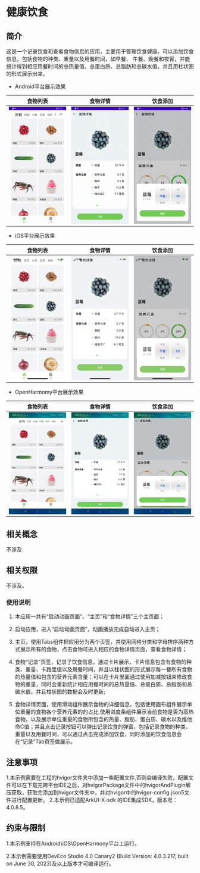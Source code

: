 # 健康饮食
## 简介
这是一个记录饮食和查看食物信息的应用，主要用于管理饮食健康。可以添加饮食信息，包括食物的种类、重量以及用餐时间，如早餐、 午餐、晚餐和夜宵，并能统计得到相应用餐时间的总热量值、总蛋白质、总脂肪和总碳水值，并且用柱状图的形式展示出来。

* Android平台展示效果

|食物列表              |食物详情             |饮食添加              |
|---------------------|--------------------|---------------------|
|![](screenshots/device/android_home.jpg)|![](screenshots/device/android_detail.jpg)|![](screenshots/device/android_addFoodImg.jpg)|

* iOS平台展示效果

|食物列表              |食物详情             |饮食添加              |
|---------------------|--------------------|---------------------|
|![](screenshots/device/ios_home.jpg)|![](screenshots/device/ios_detail.jpg)|![](screenshots/device/ios_addFoodImg.jpg)|

* OpenHarmomy平台展示效果

|食物列表              |食物详情             |饮食添加              |
|---------------------|--------------------|---------------------|
|![](screenshots/device/oh_home.png)|![](screenshots/device/oh_detail.png)|![](screenshots/device/oh_addFoodImg.png)|

## 相关概念

不涉及

## 相关权限

不涉及。

### 使用说明

1. 本应用一共有“启动动画页面”、“主页”和“食物详情”三个主页面；

2. 启动应用，进入“启动动画页面”，动画播放完成自动进入主页；

3. 主页，使用Tabs组件把应用分为两个页签，并使用网格分类和字母排序两种方式展示所有的食物，点击食物可进入相应的食物详情页面，查看食物详情；

4. 食物“记录”页签，记录了饮食信息，通过卡片展示，卡片信息包含有食物的种类、重量、卡路里值以及用餐时间，并且以柱状图的形式展示每一餐所有食物的热量值和包含的营养元素含量；可以在卡片里面通过使用加减按钮来修改食物的重量，同时会重新统计相应用餐时间的总热量值、总蛋白质、总脂肪和总碳水值，并且柱状图的数据会及时更新;

5. 食物详情页面，使用滑动组件展示食物的详细信息，包括使用画布组件展示单位重量的食物各个营养元素的的占比,使用进度条组件展示当前食物是否为高热食物，以及展示单位重量的食物所包含的热量、脂肪、蛋白质、碳水以及维他命C值；并且点击记录按钮可以弹出记录饮食的弹窗，包括记录食物的种类、重量以及用餐时间，可以通过点击完成添加饮食，同时添加的饮食信息会在“记录”Tab页签做展示。

## 注意事项

1.本示例需要在工程的hvigor文件夹中添加一些配置文件,否则会编译失败，配置文件可以在下载完跨平台IDE之后，对hvigorPackage文件中的hvigorAndPlugin解压获取，获取完添加到hvigor文件夹中，并对hvigor中的hvigor-config.json5文件进行配置更新。
2.本示例已适配ArkUI-X-sdk 的IDE集成SDK，版本号：4.0.8.5。

## 约束与限制

1.本示例支持在Android\iOS\OpenHarmony平台上运行。

2.本示例需要使用DevEco Studio 4.0 Canary2 (Build Version: 4.0.3.217, built on June 30, 2023)及以上版本才可编译运行。
